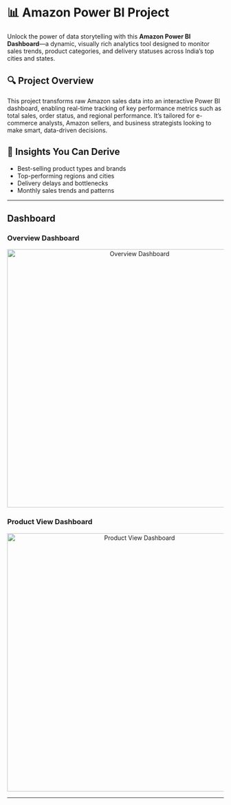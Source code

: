 # 📊 Amazon Power BI Project

Unlock the power of data storytelling with this **Amazon Power BI Dashboard**—a dynamic, visually rich analytics tool designed to monitor sales trends, product categories, and delivery statuses across India’s top cities and states.

## 🔍 Project Overview

This project transforms raw Amazon sales data into an interactive Power BI dashboard, enabling real-time tracking of key performance metrics such as total sales, order status, and regional performance. It’s tailored for e-commerce analysts, Amazon sellers, and business strategists looking to make smart, data-driven decisions.

## 🧠 Insights You Can Derive

-  Best-selling product types and brands  
- Top-performing regions and cities  
-  Delivery delays and bottlenecks  
-  Monthly sales trends and patterns  

---

##  Dashboard

###  Overview Dashboard
<p align="center">
  <img src="https://github.com/user-attachments/assets/6a33c112-4081-41f4-9318-b37c7a9a1b37" alt="Overview Dashboard" width="600"/>
</p>

### Product View Dashboard
<p align="center">
  <img src="https://github.com/user-attachments/assets/12ae243f-9886-4a67-9a22-82500fcd4e11" alt="Product View Dashboard" width="600"/>
</p>

---
<!--
**QR Code**

Scan the QR code below to access the interactive Amazon Power BI Dashboard:

<p align="center">
  <img src="https://github.com/user-attachments/assets/3eee8fc4-24ab-4573-be4b-332b06b724bd" alt="Amazon Dashboard QR Code" width="200"/>
</p> 

-->
